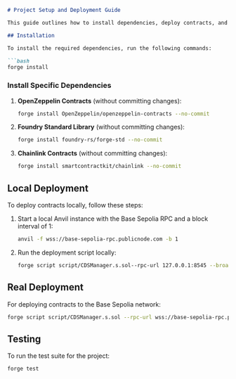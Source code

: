 ```markdown
# Project Setup and Deployment Guide

This guide outlines how to install dependencies, deploy contracts, and run tests for the project.

## Installation

To install the required dependencies, run the following commands:

```bash
forge install
```

### Install Specific Dependencies

1. **OpenZeppelin Contracts** (without committing changes):

    ```bash
    forge install OpenZeppelin/openzeppelin-contracts --no-commit
    ```

2. **Foundry Standard Library** (without committing changes):

    ```bash
    forge install foundry-rs/forge-std --no-commit
    ```

3. **Chainlink Contracts** (without committing changes):

    ```bash
    forge install smartcontractkit/chainlink --no-commit
    ```

## Local Deployment

To deploy contracts locally, follow these steps:

1. Start a local Anvil instance with the Base Sepolia RPC and a block interval of 1:

    ```bash
    anvil -f wss://base-sepolia-rpc.publicnode.com -b 1
    ```

2. Run the deployment script locally:

    ```bash
    forge script script/CDSManager.s.sol--rpc-url 127.0.0.1:8545 --broadcast
    ```

## Real Deployment

For deploying contracts to the Base Sepolia network:

```bash
forge script script/CDSManager.s.sol --rpc-url wss://base-sepolia-rpc.publicnode.com --broadcast
```

## Testing

To run the test suite for the project:

```bash
forge test
```
```
